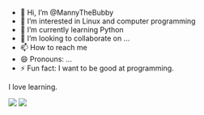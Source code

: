 - 👋 Hi, I’m @MannyTheBubby
- 👀 I’m interested in Linux and computer programming
- 🌱 I’m currently learning Python
- 💞️ I’m looking to collaborate on ...
- 📫 How to reach me 
- 😄 Pronouns: ...
- ⚡ Fun fact: I want to be good at programming.

I love learning.

<!---
MannyTheBubby/MannyTheBubby is a ✨ special ✨ repository because its `README.md` (this file) appears on your GitHub profile.
You can click the Preview link to take a look at your changes.
--->

![](https://github-profile-summary-cards.vercel.app/api/cards/most-commit-language?username=MannyTheBubby&theme=aura_dark)
[![](https://raw.githubusercontent.com/MannyTheBubby/github-profile-summary-cards-example/master/profile-summary-card-output/dark/0-profile-details.svg)](https://github.com/MannyTheBubby/github-profile-summary-cards)
